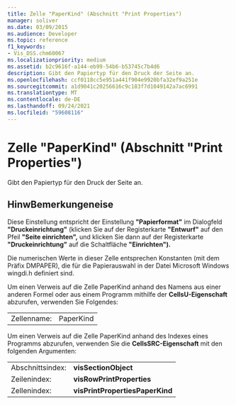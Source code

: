 ```yaml
---
title: Zelle "PaperKind" (Abschnitt "Print Properties")
manager: soliver
ms.date: 03/09/2015
ms.audience: Developer
ms.topic: reference
f1_keywords:
- Vis_DSS.chm60067
ms.localizationpriority: medium
ms.assetid: b2c9616f-a144-eb99-54b6-b53745c7b4d6
description: Gibt den Papiertyp für den Druck der Seite an.
ms.openlocfilehash: ccf0118cc5e951a441f904e9920bfa32ef9a251e
ms.sourcegitcommit: a1d9041c20256616c9c183f7d1049142a7ac6991
ms.translationtype: MT
ms.contentlocale: de-DE
ms.lasthandoff: 09/24/2021
ms.locfileid: "59608116"
---
```

# <a name="paperkind-cell-print-properties-section"></a>Zelle "PaperKind" (Abschnitt "Print Properties")

Gibt den Papiertyp für den Druck der Seite an.
  
## <a name="remarks"></a>HinwBemerkungeneise

Diese Einstellung entspricht der Einstellung **"Papierformat"** im Dialogfeld **"Druckeinrichtung"** (klicken Sie auf der Registerkarte **"Entwurf"** auf den Pfeil **"Seite einrichten",** und klicken Sie dann auf der Registerkarte **"Druckeinrichtung"** auf die Schaltfläche **"Einrichten").** 
  
Die numerischen Werte in dieser Zelle entsprechen Konstanten (mit dem Präfix DMPAPER), die für die Papierauswahl in der Datei Microsoft Windows wingdi.h definiert sind. 
  
Um einen Verweis auf die Zelle PaperKind anhand des Namens aus einer anderen Formel oder aus einem Programm mithilfe der **CellsU-Eigenschaft** abzurufen, verwenden Sie Folgendes: 
  
|||
|:-----|:-----|
|Zellenname:  <br/> |PaperKind  <br/> |
   
Um einen Verweis auf die Zelle PaperKind anhand des Indexes eines Programms abzurufen, verwenden Sie die **CellsSRC-Eigenschaft** mit den folgenden Argumenten: 
  
|||
|:-----|:-----|
|Abschnittsindex:  <br/> |**visSectionObject** <br/> |
|Zeilenindex:  <br/> |**visRowPrintProperties** <br/> |
|Zellenindex:  <br/> |**visPrintPropertiesPaperKind** <br/> |
   

